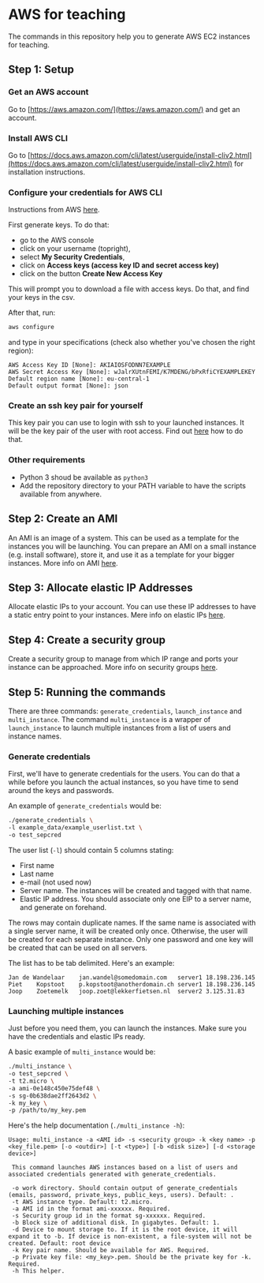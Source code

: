 # AWS for teaching

The commands in this repository help you to generate AWS EC2 instances for teaching.

## Step 1: Setup

### Get an AWS account

Go to [https://aws.amazon.com/](https://aws.amazon.com/) and get an account.

### Install AWS CLI

Go to [https://docs.aws.amazon.com/cli/latest/userguide/install-cliv2.html](https://docs.aws.amazon.com/cli/latest/userguide/install-cliv2.html) for installation instructions.

### Configure your credentials for AWS CLI

Instructions from AWS [here](https://docs.aws.amazon.com/cli/latest/userguide/cli-configure-files.html#cli-configure-files-methods).

First generate keys. To do that:

* go to the AWS console
* click on your username (topright),
* select **My Security Credentials**,
* click on **Access keys (access key ID and secret access key)**
* click on the button **Create New Access Key**

This will prompt you to download a file with access keys. Do that, and find your keys in the csv.

After that, run:

```sh
aws configure
```

and type in your specifications (check also whether you've chosen the right region):

```
AWS Access Key ID [None]: AKIAIOSFODNN7EXAMPLE
AWS Secret Access Key [None]: wJalrXUtnFEMI/K7MDENG/bPxRfiCYEXAMPLEKEY
Default region name [None]: eu-central-1
Default output format [None]: json
```

### Create an ssh key pair for yourself

This key pair you can use to login with ssh to your launched instances. It will be the key pair of the user with root access. Find out [here](https://docs.aws.amazon.com/AWSEC2/latest/UserGuide/ec2-key-pairs.html) how to do that.

### Other requirements

* Python 3 shoud be available as `python3`
* Add the repository directory to your PATH variable to have the scripts available from anywhere.

## Step 2: Create an AMI

An AMI is an image of a system. This can be used as a template for the instances you will be launching. You can prepare an AMI on a small instance (e.g. install software), store it, and use it as a template for your bigger instances. More info on AMI [here](https://docs.aws.amazon.com/AWSEC2/latest/UserGuide/AMIs.html).

## Step 3: Allocate elastic IP Addresses

Allocate elastic IPs to your account. You can use these IP addresses to have a static entry point to your instances. Mere info on elastic IPs [here](https://docs.aws.amazon.com/AWSEC2/latest/UserGuide/elastic-ip-addresses-eip.html).

## Step 4: Create a security group

Create a security group to manage from which IP range and ports your instance can be approached. More info on security groups [here](https://docs.aws.amazon.com/vpc/latest/userguide/VPC_SecurityGroups.html).

## Step 5: Running the commands

There are three commands: `generate_credentials`, `launch_instance` and `multi_instance`. The command `multi_instance` is a wrapper of `launch_instance` to launch multiple instances from a list of users and instance names.

### Generate credentials

First, we'll have to generate credentials for the users. You can do that a while before you launch the actual instances, so you have time to send around the keys and passwords.

An example of `generate_credentials` would be:

```sh
./generate_credentials \
-l example_data/example_userlist.txt \
-o test_sepcred
```

The user list (`-l`) should contain 5 columns stating:

* First name
* Last name
* e-mail (not used now)
* Server name. The instances will be created and tagged with that name.
* Elastic IP address. You should associate only one EIP to a server name, and generate on forehand.

The rows may contain duplicate names. If the same name is associated with a single server name, it will be created only once. Otherwise, the user will be created for each separate instance. Only one password and one key will be created that can be used on all servers.

The list has to be tab delimited. Here's an example:

```
Jan	de Wandelaar	jan.wandel@somedomain.com	server1	18.198.236.145
Piet	Kopstoot	p.kopstoot@anotherdomain.ch	server1	18.198.236.145
Joop	Zoetemelk	joop.zoet@lekkerfietsen.nl	server2	3.125.31.83
```

### Launching multiple instances

Just before you need them, you can launch the instances. Make sure you have the credentials and elastic IPs ready.

A basic example of `multi_instance` would be:

```sh
./multi_instance \
-o test_sepcred \
-t t2.micro \
-a ami-0e148c450e75def48 \
-s sg-0b638dae2ff2643d2 \
-k my_key \
-p /path/to/my_key.pem
```

Here's the help documentation (`./multi_instance -h`):

```
Usage: multi_instance -a <AMI id> -s <security group> -k <key name> -p <key_file.pem> [-o <outdir>] [-t <type>] [-b <disk size>] [-d <storage device>]

 This command launches AWS instances based on a list of users and associated credentials generated with generate_credentials.

 -o work directory. Should contain output of generate_credentials (emails, password, private_keys, public_keys, users). Default: .
 -t AWS instance type. Default: t2.micro.
 -a AMI id in the format ami-xxxxxx. Required.
 -s Security group id in the format sg-xxxxxx. Required.
 -b Block size of additional disk. In gigabytes. Default: 1.
 -d Device to mount storage to. If it is the root device, it will expand it to -b. If device is non-existent, a file-system will not be created. Default: root device
 -k Key pair name. Should be available for AWS. Required.
 -p Private key file: <my_key>.pem. Should be the private key for -k. Required.
 -h This helper.
```
